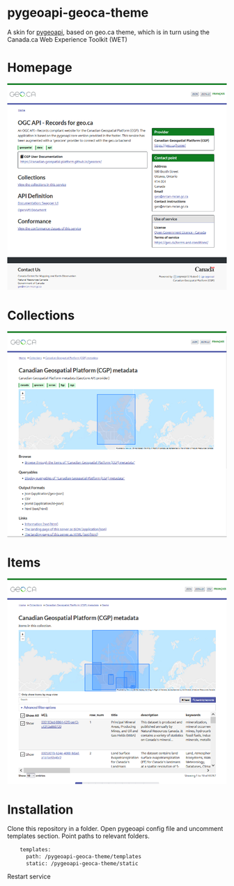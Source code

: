 # pygeoapi-geoca-theme
A skin for [pygeoapi](http://pygeoapi.io), based on geo.ca theme, which is in turn using the Canada.ca Web Experience Toolkit (WET)

# Homepage
![Snapshot of homepage](snip.PNG)

# Collections
![Snapshot of collections](snip2.PNG)

# Items
![Snapshot of items](snip3.PNG)

# Installation

Clone this repository in a folder.
Open pygeoapi config file and uncomment templates section.
Point paths to relevant folders.

```YML
    templates:
      path: /pygeoapi-geoca-theme/templates
      static: /pygeoapi-geoca-theme/static
```

Restart service
